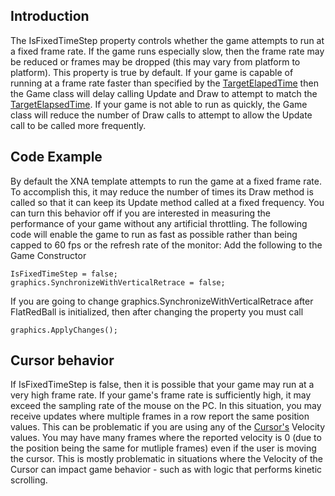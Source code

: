 ## Introduction

The IsFixedTimeStep property controls whether the game attempts to run at a fixed frame rate. If the game runs especially slow, then the frame rate may be reduced or frames may be dropped (this may vary from platform to platform). This property is true by default. If your game is capable of running at a frame rate faster than specified by the [TargetElapedTime](/frb/docs/index.php?title=Microsoft.Xna.Framework.Game.TargetElapsedTime "Microsoft.Xna.Framework.Game.TargetElapsedTime") then the Game class will delay calling Update and Draw to attempt to match the [TargetElapsedTime](/frb/docs/index.php?title=Microsoft.Xna.Framework.Game.TargetElapsedTime "Microsoft.Xna.Framework.Game.TargetElapsedTime"). If your game is not able to run as quickly, the Game class will reduce the number of Draw calls to attempt to allow the Update call to be called more frequently.

## Code Example

By default the XNA template attempts to run the game at a fixed frame rate. To accomplish this, it may reduce the number of times its Draw method is called so that it can keep its Update method called at a fixed frequency. You can turn this behavior off if you are interested in measuring the performance of your game without any artificial throttling. The following code will enable the game to run as fast as possible rather than being capped to 60 fps or the refresh rate of the monitor: Add the following to the Game Constructor

    IsFixedTimeStep = false;
    graphics.SynchronizeWithVerticalRetrace = false;

If you are going to change graphics.SynchronizeWithVerticalRetrace after FlatRedBall is initialized, then after changing the property you must call

    graphics.ApplyChanges();

## Cursor behavior

If IsFixedTimeStep is false, then it is possible that your game may run at a very high frame rate. If your game's frame rate is sufficiently high, it may exceed the sampling rate of the mouse on the PC. In this situation, you may receive updates where multiple frames in a row report the same position values. This can be problematic if you are using any of the [Cursor's](/frb/docs/index.php?title=FlatRedBall.Gui.Cursor "FlatRedBall.Gui.Cursor") Velocity values. You may have many frames where the reported velocity is 0 (due to the position being the same for mutliple frames) even if the user is moving the cursor. This is mostly problematic in situations where the Velocity of the Cursor can impact game behavior - such as with logic that performs kinetic scrolling.

